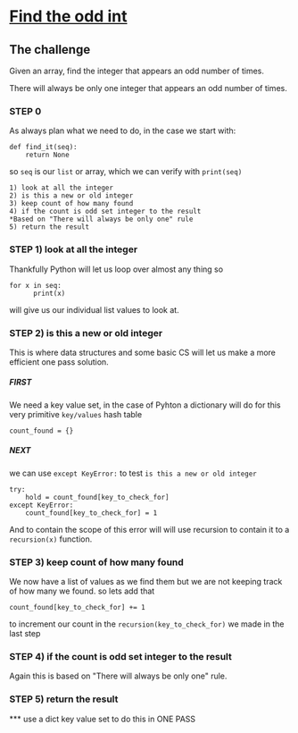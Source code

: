 # [Find the odd int](https://www.codewars.com/kata/54da5a58ea159efa38000836)

## The challenge
Given an array, find the integer that appears an odd number of times.

There will always be only one integer that appears an odd number of times.

### STEP 0
As always plan what we need to do, in the case we start with:
```
def find_it(seq):
    return None
```
so ```seq``` is our ```list``` or array, which we can verify with ```print(seq)```
```
1) look at all the integer
2) is this a new or old integer
3) keep count of how many found
4) if the count is odd set integer to the result
*Based on "There will always be only one" rule
5) return the result
```
### STEP 1) look at all the integer
Thankfully Python will let us loop over almost any thing so
```
for x in seq:
      print(x)
```
will give us our individual list values to look at.

### STEP 2) is this a new or old integer
This is where data structures and some basic CS will let us make a more efficient one pass solution.

##### FIRST
We need a key value set, in the case of Pyhton a dictionary will do for this very primitive ```key/values``` hash table
```
count_found = {}
```
##### NEXT
we can use ```except KeyError:``` to test ```is this a new or old integer```
```
try:
    hold = count_found[key_to_check_for]
except KeyError:
    count_found[key_to_check_for] = 1
```
And to contain the scope of this error will will use recursion to contain it to a ```recursion(x)``` function.

### STEP 3) keep count of how many found
We now have a list of values as we find them but we are not keeping track of how many we found. so lets add that
```
count_found[key_to_check_for] += 1
```
to increment our count in the ```recursion(key_to_check_for)``` we made in the last step

### STEP 4) if the count is odd set integer to the result
Again this is based on "There will always be only one" rule.

### STEP 5) return the result

*** use a dict key value set to do this in ONE PASS
